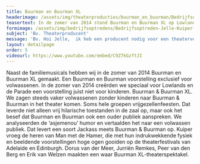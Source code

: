 ```yaml
---
title: Buurman en Buurman XL
headerimage: /assets/img/theaterproducties/buurman_en_buurman/Bedrijfsoptreden-buurmanbuurman-Jelle-Kuiper-2.jpg
teasertext: In de zomer van 2014 stond Buurman en Buurman XL op Lowlands en de Parade.
formimage: /assets/img/bedrijfsoptredens/Bedrijfsoptreden-Jelle-Kuiper-fakespeech.jpg
subject: 'Bv. Theaterproducent'
message: 'Bv. Hoi Jelle,  ik heb een producent nodig voor een theatervoorstelling die ik op aan het zetten ben. Wil je een keertje koffie drinken? Groetjes, Charlotte'
layout: detailpage
order: 5
videourl: https://www.youtube.com/embed/C9Z7kGzftJI
---
```


Naast de familiemusicals hebben wij in de zomer van 2014 Buurman en Buurman XL gemaakt. ​Een Buurman en Buurman voorstelling exclusief voor volwassenen. In de zomer van 2014 creërden we speciaal voor Lowlands en de Parade een voorstelling juist niet voor kinderen. Buurman & Buurman XL. We zagen steeds vaker volwassenen zonder kinderen naar Buurman & Buurman in het theater komen. Soms hele groepen vrijgezellenfeesten. Dat leverde niet alleen vrij hilarische toestanden in de zaal op, maar ook het besef dat Buurman en Buurman ook een ouder publiek aanspreken. We analyseerden de ‘asjemenou’ humor en vertaalden het naar een volwassen publiek. Dat levert een soort Jackass meets Buurman & Buurman op. Kuiper vroeg de heren van Man met de Hamer, die met hun indrukwekkende fysiek en beeldende voorstellingen  hoge ogen gooiden op de theaterfestivals van Adelaide en Edinburgh. Dorus van der Meer, Jurriën Remkes, Peer van den Berg en Erik van Welzen maakten een waar Buurman XL-theaterspektakel. 